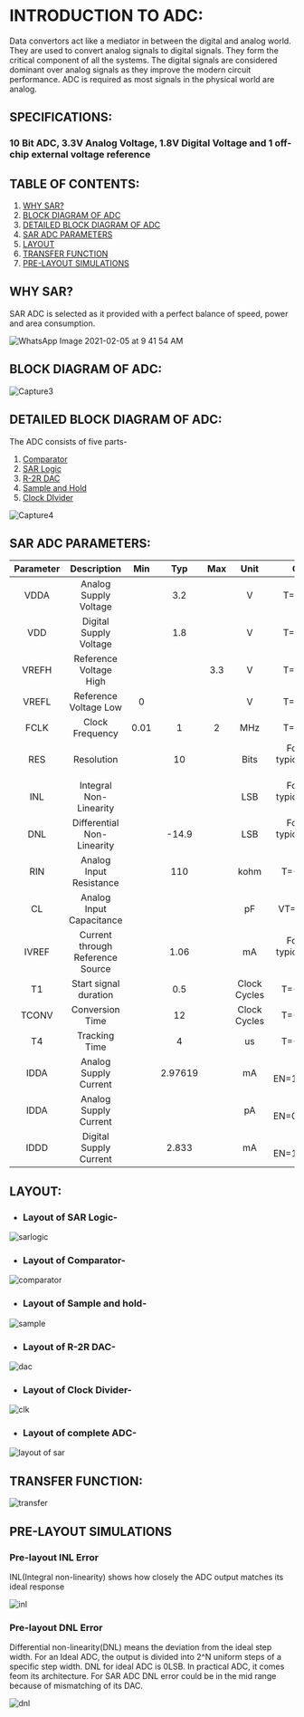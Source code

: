 # INTRODUCTION TO ADC:

Data convertors act like a mediator in between the digital and analog world. They are used to convert analog signals to digital signals. They form the critical component of all the systems. The digital signals are considered dominant over analog signals as they improve the modern circuit performance. ADC is required as most signals in the physical world are analog.

## SPECIFICATIONS: 
### 10 Bit ADC, 3.3V Analog Voltage, 1.8V Digital Voltage and 1 off-chip external voltage reference

## TABLE OF CONTENTS:
<!--ts-->

1. [WHY SAR?](#why-sar)
2. [BLOCK DIAGRAM OF ADC](#block-diagram-of-adc)
3. [DETAILED BLOCK DIAGRAM OF ADC](#detailed-block-diagram-of-adc)
4. [SAR ADC PARAMETERS](#sar-adc-parameters)
5. [LAYOUT](#layout)
6. [TRANSFER FUNCTION](#transfer-function)
7. [PRE-LAYOUT SIMULATIONS](#pre-layout-simulations)


## WHY SAR?

SAR ADC is selected as it provided with a perfect balance of speed, power and area consumption.

![WhatsApp Image 2021-02-05 at 9 41 54 AM](https://user-images.githubusercontent.com/77826778/108491401-ddcb1900-72c9-11eb-9ab0-5ffe619149d3.jpeg)

## BLOCK DIAGRAM OF ADC:

![Capture3](https://user-images.githubusercontent.com/77826778/108491563-1539c580-72ca-11eb-95b6-4b71cb6aba58.PNG)


## DETAILED BLOCK DIAGRAM OF ADC:

The ADC consists of five parts-
1.  [Comparator](https://github.com/mou3ananya/prelayoutWork)
2.  [SAR Logic](https://github.com/shalini161/SAR_Logic)
3.  [R-2R DAC](https://github.com/sherylcorina/R2R_DAC)
4.  [Sample and Hold](https://github.com/uday2012/sample_hold)
5.  [Clock DIvider](https://github.com/mou3ananya/prelayoutWork)

![Capture4](https://user-images.githubusercontent.com/77826778/108491680-38647500-72ca-11eb-870a-72871763f5e0.PNG)


## SAR ADC PARAMETERS:

| Parameter| Description| Min | Typ | Max | Unit | Condition |
| :---:  | :-: | :-: | :-: | :---:  | :-: | :-: |
|VDDA|Analog Supply Voltage||3.2||V|T=40C to 85C|
|VDD|Digital Supply Voltage||1.8||V|T=40C to 85C|
|VREFH|Reference Voltage High|||3.3|V|T=40C to 85C|
|VREFL|Reference Voltage Low|0|||V|T=40C to 85C|
|FCLK|Clock Frequency|0.01|1|2|MHz|T=40C to 85C|
|RES|Resolution||10||Bits|For all above typical conditions (T=27C)|
|INL|Integral Non-Linearity||||LSB|For all above typical conditions (T=27C)|
|DNL|Differential Non-Linearity||-14.9||LSB|For all above typical conditions (T=27C)|
|RIN|Analog Input Resistance||110||kohm|T=-40C - 85C|
|CL|Analog Input Capacitance||||pF|VT=-40C - 85C|
|IVREF|Current through Reference Source||1.06||mA|For all above typical conditions (T=27C)|
|T1|Start signal duration||0.5||Clock Cycles|T=-40C - 85C|
|TCONV|Conversion Time||12||Clock Cycles|T=-40C - 85C|
|T4|Tracking Time||4||us|T=-40C - 85C|
|IDDA|Analog Supply Current||2.97619||mA|T=27C, EN=1,FCLK=2MHz|
|IDDA|Analog Supply Current||||pA|T=27C, EN=0,FCLK=2MHz|
|IDDD|Digital Supply Current||2.833||mA|T=27C, EN=1,FCLK=2MHz|

## LAYOUT:

* ### Layout of SAR Logic-

![sarlogic](https://user-images.githubusercontent.com/79297655/108503550-939e6380-72da-11eb-9ad3-bb6b60ca8b25.PNG)

* ### Layout of Comparator-

![comparator](https://user-images.githubusercontent.com/79297655/108503621-b3ce2280-72da-11eb-8537-53a94bb97bb3.PNG)

* ### Layout of Sample and hold-

![sample](https://user-images.githubusercontent.com/79297655/108534602-56e56300-7300-11eb-8a16-1e5cb99f3b2e.PNG)

* ### Layout of R-2R DAC-

![dac](https://user-images.githubusercontent.com/79297655/108534740-7e3c3000-7300-11eb-8ef7-300fec5b67e9.PNG)

* ### Layout of Clock Divider-

![clk](https://user-images.githubusercontent.com/79297655/108534879-a75cc080-7300-11eb-9f62-d7b870557cd9.PNG)

* ### Layout of complete ADC-

![layout of sar](https://user-images.githubusercontent.com/79297655/108504744-63f05b00-72dc-11eb-9d29-43123b8f416f.PNG)


## TRANSFER FUNCTION: 

![transfer](https://user-images.githubusercontent.com/79297655/108503697-d3654b00-72da-11eb-837f-946879784247.PNG)

## PRE-LAYOUT SIMULATIONS

### Pre-layout INL Error

INL(Integral non-linearity) shows how closely the ADC output matches its ideal response

![inl](https://user-images.githubusercontent.com/79297655/108534327-0968f600-7300-11eb-943e-462a795bb484.PNG)

### Pre-layout DNL Error

Differential non-linearity(DNL) means the deviation from the ideal step width. For an Ideal ADC, the output is divided into 2^N uniform steps of a specific step width. DNL for ideal ADC is 0LSB. In practical ADC, it comes feom its architecture. For SAR ADC DNL error could be in the mid range because of mismatching of its DAC.

![dnl](https://user-images.githubusercontent.com/79297655/108534430-24d40100-7300-11eb-9b2f-394186fdb581.PNG)


